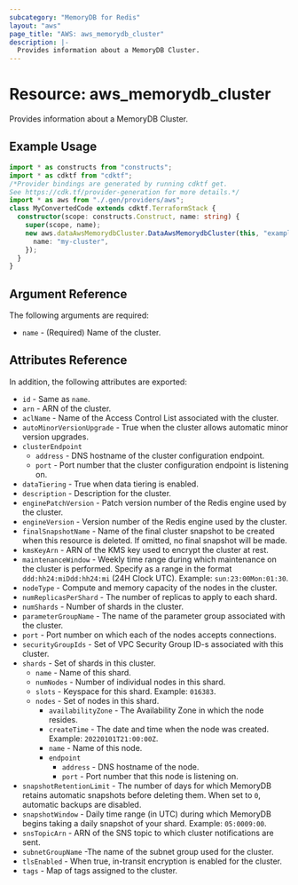 ```yaml
---
subcategory: "MemoryDB for Redis"
layout: "aws"
page_title: "AWS: aws_memorydb_cluster"
description: |-
  Provides information about a MemoryDB Cluster.
---
```


# Resource: aws_memorydb_cluster

Provides information about a MemoryDB Cluster.

## Example Usage

```typescript
import * as constructs from "constructs";
import * as cdktf from "cdktf";
/*Provider bindings are generated by running cdktf get.
See https://cdk.tf/provider-generation for more details.*/
import * as aws from "./.gen/providers/aws";
class MyConvertedCode extends cdktf.TerraformStack {
  constructor(scope: constructs.Construct, name: string) {
    super(scope, name);
    new aws.dataAwsMemorydbCluster.DataAwsMemorydbCluster(this, "example", {
      name: "my-cluster",
    });
  }
}

```

## Argument Reference

The following arguments are required:

* `name` - (Required) Name of the cluster.

## Attributes Reference

In addition, the following attributes are exported:

* `id` - Same as `name`.
* `arn` - ARN of the cluster.
* `aclName` - Name of the Access Control List associated with the cluster.
* `autoMinorVersionUpgrade` - True when the cluster allows automatic minor version upgrades.
* `clusterEndpoint`
    * `address` - DNS hostname of the cluster configuration endpoint.
    * `port` - Port number that the cluster configuration endpoint is listening on.
* `dataTiering` - True when data tiering is enabled.
* `description` - Description for the cluster.
* `enginePatchVersion` - Patch version number of the Redis engine used by the cluster.
* `engineVersion` - Version number of the Redis engine used by the cluster.
* `finalSnapshotName` - Name of the final cluster snapshot to be created when this resource is deleted. If omitted, no final snapshot will be made.
* `kmsKeyArn` - ARN of the KMS key used to encrypt the cluster at rest.
* `maintenanceWindow` - Weekly time range during which maintenance on the cluster is performed. Specify as a range in the format `ddd:hh24:miDdd:hh24:mi` (24H Clock UTC). Example: `sun:23:00Mon:01:30`.
* `nodeType` - Compute and memory capacity of the nodes in the cluster.
* `numReplicasPerShard` - The number of replicas to apply to each shard.
* `numShards` - Number of shards in the cluster.
* `parameterGroupName` - The name of the parameter group associated with the cluster.
* `port` - Port number on which each of the nodes accepts connections.
* `securityGroupIds` - Set of VPC Security Group ID-s associated with this cluster.
* `shards` - Set of shards in this cluster.
    * `name` - Name of this shard.
    * `numNodes` - Number of individual nodes in this shard.
    * `slots` - Keyspace for this shard. Example: `016383`.
    * `nodes` - Set of nodes in this shard.
        * `availabilityZone` - The Availability Zone in which the node resides.
        * `createTime` - The date and time when the node was created. Example: `20220101T21:00:00Z`.
        * `name` - Name of this node.
        * `endpoint`
            * `address` - DNS hostname of the node.
            * `port` - Port number that this node is listening on.
* `snapshotRetentionLimit` - The number of days for which MemoryDB retains automatic snapshots before deleting them. When set to `0`, automatic backups are disabled.
* `snapshotWindow` - Daily time range (in UTC) during which MemoryDB begins taking a daily snapshot of your shard. Example: `05:0009:00`.
* `snsTopicArn` - ARN of the SNS topic to which cluster notifications are sent.
* `subnetGroupName` -The name of the subnet group used for the cluster.
* `tlsEnabled` - When true, in-transit encryption is enabled for the cluster.
* `tags` - Map of tags assigned to the cluster.

<!-- cache-key: cdktf-0.17.0-pre.15 input-00821d3232b90c79b92d62acd526d19ee4d9c34c961f935859f9b1006040aa5c -->